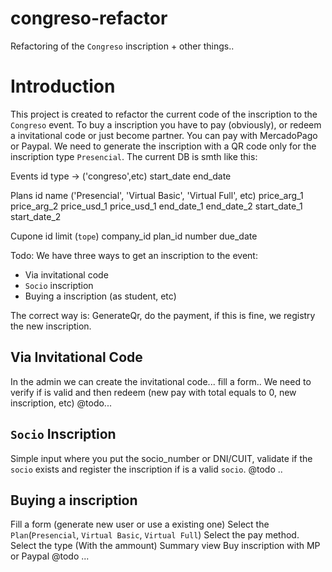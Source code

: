 # congreso-refactor
Refactoring of the `Congreso` inscription + other things..

# Introduction
This project is created to refactor the current code of the inscription to the `Congreso` event. 
To buy a inscription you have to pay (obviously), or redeem a invitational code or just become partner. 
You can pay with MercadoPago or Paypal.
We need to generate the inscription with a QR code only for the inscription type `Presencial`.
The current DB is smth like this:

Events
id
type -> ('congreso',etc)
start_date
end_date

Plans
id
name ('Presencial', 'Virtual Basic', 'Virtual Full', etc)
price_arg_1
price_arg_2
price_usd_1
price_usd_1
end_date_1
end_date_2
start_date_1
start_date_2

Cupone 
id
limit (`tope`)
company_id
plan_id
number
due_date

Todo:
 We have three ways to get an inscription to the event:
   - Via invitational code
   - `Socio` inscription
   - Buying a inscription (as student, etc)

The correct way is: GenerateQr, do the payment, if this is fine, we registry the new inscription.

## Via Invitational Code
In the admin we can create the invitational code...
fill a form..
We need to verify if is valid and then redeem (new pay with total equals to 0, new inscription, etc)
@todo...

## `Socio` Inscription
Simple input where you put the socio_number or DNI/CUIT, validate if the `socio` exists and register the inscription if is a valid `socio`.
@todo ..

## Buying a inscription
Fill a form (generate new user or use a existing one)
Select the `Plan`(`Presencial`, `Virtual Basic`, `Virtual Full`) 
Select the pay method.
Select the type (With the ammount)
Summary view
Buy inscription with MP or Paypal
@todo ...

 
  
  
